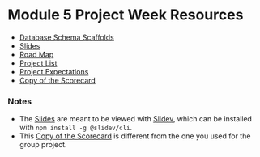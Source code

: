 # Module 5 Project Week Resources

* [Database Schema Scaffolds]
* [Slides]
* [Road Map]
* [Project List]
* [Project Expectations]
* [Copy of the Scorecard]

### Notes

* The [Slides] are meant to be viewed with [Slidev], which can be installed with
    `npm install -g @slidev/cli`.
* This [Copy of the Scorecard] is different from the one you used for the group
    project.

[Database Schema Scaffolds]: ./assets/ReactSoloProjectDBSchemas.pdf
[Slides]: ./assets/slides.md
[Road Map]: ./assets/React-Project-Week-Road-Map.pdf
[Slidev]: https://sli.dev/
[Project List]: https://open.appacademy.io/learn/js-py---may-2021-cohort-1-online/week-15-may-2021-cohort-1-online/individual-project
[Project Expectations]: https://open.appacademy.io/learn/js-py---may-2021-cohort-1-online/week-15-may-2021-cohort-1-online/react-solo-project-expectations
[Copy of the Scorecard]: https://docs.google.com/spreadsheets/d/1PyE9n_ElA_POUO15HIu-V4VscU_qvvroyTrdfQRZj8o/edit#gid=432232862
